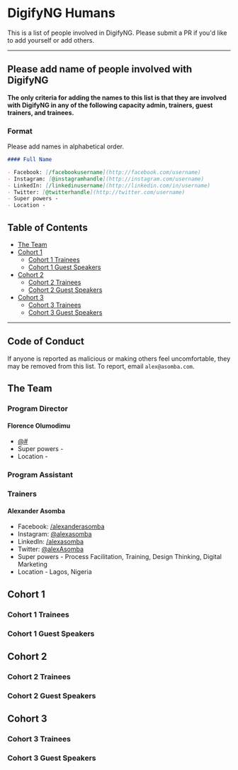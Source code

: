 # DigifyNG Humans

This is a list of people involved in DigifyNG. Please submit a PR if you'd like to add yourself or add others.

---

## Please add name of people involved with DigifyNG

**The only criteria for adding the names to this list is that they are involved with DigifyNG in any of the following capacity admin, trainers, guest trainers, and trainees.**

### Format

Please add names in alphabetical order.

```md
#### Full Name

- Facebook: [/facebookusername](http://facebook.com/username)
- Instagram: [@instagramhandle](http://instagram.com/username)
- LinkedIn: [/linkedinusername](http://linkedin.com/in/username)
- Twitter: [@twitterhandle](http://twitter.com/username)
- Super powers -
- Location -
```

## Table of Contents

- [The Team](#the-team)
- [Cohort 1](#cohort-1)
  - [Cohort 1 Trainees](#cohort-1-trainees)
  - [Cohort 1 Guest Speakers](#cohort-1-guest-speakers)
- [Cohort 2](#cohort-2)
  - [Cohort 2 Trainees](#cohort-2-trainees)
  - [Cohort 2 Guest Speakers](#cohort-2-guest-speakers)
- [Cohort 3](#cohort-1)
  - [Cohort 3 Trainees](#cohort-3-trainees)
  - [Cohort 3 Guest Speakers](#cohort-3-guest-speakers)

---

## Code of Conduct

If anyone is reported as malicious or making others feel uncomfortable, they may be removed from this list. To report, email `alex@asomba.com`.

## The Team

### Program Director

#### Florence Olumodimu

- [@#](https://twitter.com/#)
- Super powers -
- Location -

### Program Assistant

### Trainers

#### Alexander Asomba

- Facebook: [/alexanderasomba](http://facebook.com/alexanderasomba)
- Instagram: [@alexasomba](http://instagram.com/username)
- LinkedIn: [/alexasomba](http://linkedin.com/in/alexasomba)
- Twitter: [@alexAsomba](https://twitter.com/alexAsomba)
- Super powers - Process Facilitation, Training, Design Thinking, Digital Marketing
- Location - Lagos, Nigeria

## Cohort 1

### Cohort 1 Trainees

### Cohort 1 Guest Speakers

## Cohort 2

### Cohort 2 Trainees

### Cohort 2 Guest Speakers

## Cohort 3

### Cohort 3 Trainees

### Cohort 3 Guest Speakers
